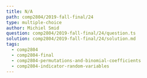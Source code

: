 ```yaml
---
title: N/A
path: comp2804/2019-fall-final/24
type: multiple-choice
author: Michiel Smid
question: comp2804/2019-fall-final/24/question.ts
solution: comp2804/2019-fall-final/24/solution.md
tags:
  - comp2804
  - comp2804-final
  - comp2804-permutations-and-binomial-coefficients
  - comp2804-indicator-random-variables
---
```

